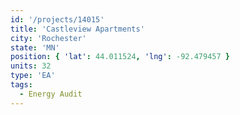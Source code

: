 ```yaml
---
id: '/projects/14015'
title: 'Castleview Apartments'
city: 'Rochester'
state: 'MN'
position: { 'lat': 44.011524, 'lng': -92.479457 }
units: 32
type: 'EA'
tags:
  - Energy Audit
---
```


